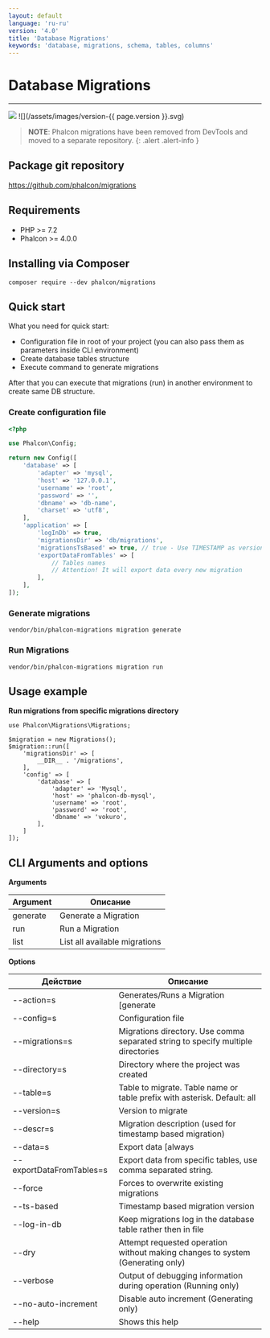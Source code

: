```yaml
---
layout: default
language: 'ru-ru'
version: '4.0'
title: 'Database Migrations'
keywords: 'database, migrations, schema, tables, columns'
---
```


# Database Migrations

* * *

![](/assets/images/document-status-stable-success.svg) ![](/assets/images/version-{{ page.version }}.svg)

> **NOTE**: Phalcon migrations have been removed from DevTools and moved to a separate repository.
{: .alert .alert-info } 

## Package git repository

https://github.com/phalcon/migrations

## Requirements

* PHP >= 7.2
* Phalcon >= 4.0.0

## Installing via Composer

    composer require --dev phalcon/migrations
    

## Quick start

What you need for quick start:

* Configuration file in root of your project (you can also pass them as parameters inside CLI environment)
* Create database tables structure
* Execute command to generate migrations

After that you can execute that migrations (run) in another environment to create same DB structure.

### Create configuration file

```php
<?php

use Phalcon\Config;

return new Config([
    'database' => [
        'adapter' => 'mysql',
        'host' => '127.0.0.1',
        'username' => 'root',
        'password' => '',
        'dbname' => 'db-name',
        'charset' => 'utf8',
    ],
    'application' => [
        'logInDb' => true,
        'migrationsDir' => 'db/migrations',
        'migrationsTsBased' => true, // true - Use TIMESTAMP as version name, false - use versions (1.0.1)
        'exportDataFromTables' => [
            // Tables names
            // Attention! It will export data every new migration
        ],
    ],
]);
```

### Generate migrations

    vendor/bin/phalcon-migrations migration generate
    

### Run Migrations

    vendor/bin/phalcon-migrations migration run
    

## Usage example

**Run migrations from specific migrations directory**

    use Phalcon\Migrations\Migrations;
    
    $migration = new Migrations();
    $migration::run([
        'migrationsDir' => [
            __DIR__ . '/migrations',
        ],
        'config' => [
            'database' => [
                'adapter' => 'Mysql',
                'host' => 'phalcon-db-mysql',
                'username' => 'root',
                'password' => 'root',
                'dbname' => 'vokuro',
            ],
        ]
    ]);
    

## CLI Arguments and options

**Arguments**

| Argument | Описание                      |
| -------- | ----------------------------- |
| generate | Generate a Migration          |
| run      | Run a Migration               |
| list     | List all available migrations |

**Options**

| Действие                 | Описание                                                                         |
| ------------------------ | -------------------------------------------------------------------------------- |
| --action=s               | Generates/Runs a Migration [generate|run]                                        |
| --config=s               | Configuration file                                                               |
| --migrations=s           | Migrations directory. Use comma separated string to specify multiple directories |
| --directory=s            | Directory where the project was created                                          |
| --table=s                | Table to migrate. Table name or table prefix with asterisk. Default: all         |
| --version=s              | Version to migrate                                                               |
| --descr=s                | Migration description (used for timestamp based migration)                       |
| --data=s                 | Export data \[always|oncreate\] (Import data when run migration)                 |
| --exportDataFromTables=s | Export data from specific tables, use comma separated string.                    |
| --force                  | Forces to overwrite existing migrations                                          |
| --ts-based               | Timestamp based migration version                                                |
| --log-in-db              | Keep migrations log in the database table rather then in file                    |
| --dry                    | Attempt requested operation without making changes to system (Generating only)   |
| --verbose                | Output of debugging information during operation (Running only)                  |
| --no-auto-increment      | Disable auto increment (Generating only)                                         |
| --help                   | Shows this help                                                                  |